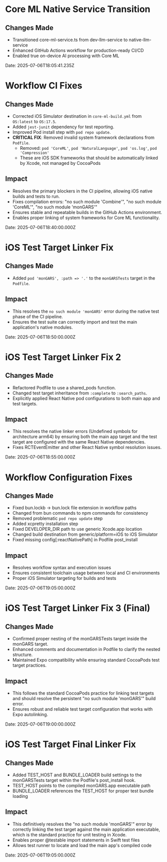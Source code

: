 # Core ML Native Service Transition

## Changes Made
- Transitioned core-ml-service.ts from dev-llm-service to native-llm-service
- Enhanced GitHub Actions workflow for production-ready CI/CD
- Enabled true on-device AI processing with Core ML

Date: 2025-07-06T18:05:41.235Z

# Workflow CI Fixes

## Changes Made
- Corrected iOS Simulator destination in `core-ml-build.yml` from `OS:latest` to `OS:17.5`.
- Added `jest-junit` dependency for test reporting.
- Improved Pod install step with `pod repo update`.
- **CRITICAL FIX**: Removed invalid system framework declarations from `Podfile`.
  - Removed: `pod 'CoreML'`, `pod 'NaturalLanguage'`, `pod 'os.log'`, `pod 'Compression'`
  - These are iOS SDK frameworks that should be automatically linked by Xcode, not managed by CocoaPods

## Impact
- Resolves the primary blockers in the CI pipeline, allowing iOS native builds and tests to run.
- Fixes compilation errors: "no such module 'Combine'", "no such module 'CoreML'", "no such module 'monGARS'"
- Ensures stable and repeatable builds in the GitHub Actions environment.
- Enables proper linking of system frameworks for Core ML functionality.

Date: 2025-07-06T18:40:00.000Z

# iOS Test Target Linker Fix

## Changes Made
- Added `pod 'monGARS', :path => '.'` to the `monGARSTests` target in the `Podfile`.

## Impact
- This resolves the `no such module 'monGARS'` error during the native test phase of the CI pipeline.
- Ensures the test suite can correctly import and test the main application's native modules.

Date: 2025-07-06T18:50:00.000Z

# iOS Test Target Linker Fix 2

## Changes Made
- Refactored Podfile to use a shared_pods function.
- Changed test target inheritance from `:complete` to `:search_paths`.
- Explicitly applied React Native pod configurations to both main app and test targets.

## Impact
- This resolves the native linker errors (Undefined symbols for architecture arm64) by ensuring both the main app target and the test target are configured with the same React Native dependencies.
- Fixes RCTEventEmitter and other React Native symbol resolution issues.

Date: 2025-07-06T18:55:00.000Z

# Workflow Configuration Fixes

## Changes Made
- Fixed bun.lockb → bun.lock file extension in workflow paths
- Changed from bun commands to npm commands for consistency
- Removed problematic `pod repo update` step
- Added xcpretty installation step
- Fixed DEVELOPER_DIR path to use generic Xcode.app location
- Changed build destination from generic/platform=iOS to iOS Simulator
- Fixed missing config[:reactNativePath] in Podfile post_install

## Impact
- Resolves workflow syntax and execution issues
- Ensures consistent toolchain usage between local and CI environments
- Proper iOS Simulator targeting for builds and tests

Date: 2025-07-06T19:05:00.000Z

# iOS Test Target Linker Fix 3 (Final)

## Changes Made
- Confirmed proper nesting of the monGARSTests target inside the monGARS target.
- Enhanced comments and documentation in Podfile to clarify the nested structure.
- Maintained Expo compatibility while ensuring standard CocoaPods test target practices.

## Impact
- This follows the standard CocoaPods practice for linking test targets and should resolve the persistent "no such module 'monGARS'" build error.
- Ensures robust and reliable test target configuration that works with Expo autolinking.

Date: 2025-07-06T19:00:00.000Z

# iOS Test Target Final Linker Fix

## Changes Made
- Added TEST_HOST and BUNDLE_LOADER build settings to the monGARSTests target within the Podfile's post_install hook.
- TEST_HOST points to the compiled monGARS.app executable path
- BUNDLE_LOADER references the TEST_HOST for proper test bundle loading

## Impact
- This definitively resolves the "no such module 'monGARS'" error by correctly linking the test target against the main application executable, which is the standard practice for unit testing in Xcode.
- Enables proper @testable import statements in Swift test files
- Allows test runner to locate and load the main app's compiled code

Date: 2025-07-06T19:05:00.000Z
